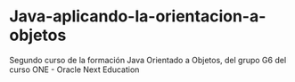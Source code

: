# Java-aplicando-la-orientacion-a-objetos
Segundo curso de la formación Java Orientado a Objetos, del grupo G6 del curso ONE - Oracle Next Education
